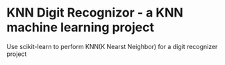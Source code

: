 # KNN Digit Recognizor - a KNN machine learning project
Use scikit-learn to perform KNN(K Nearst Neighbor) for a digit recognizer project


